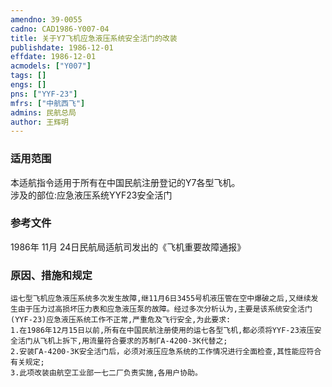 ```yaml
---
amendno: 39-0055  
cadno: CAD1986-Y007-04  
title: 关于Y7飞机应急液压系统安全活门的改装  
publishdate: 1986-12-01  
effdate: 1986-12-01  
acmodels: ["Y007"]  
tags: []  
engs: []  
pns: ["YYF-23"]  
mfrs: ["中航西飞"]  
admins: 民航总局  
author: 王辉明  
---
```

  
### 适用范围  
本适航指令适用于所有在中国民航注册登记的Y7各型飞机。     
涉及的部位:应急液压系统YYF23安全活门  
  
<!--more-->  
### 参考文件
1986年 11月 24日民航局适航司发出的《飞机重要故障通报》  
  
### 原因、措施和规定  
    运七型飞机应急液压系统多次发生故障,继11月6日3455号机液压管在空中爆破之后,又继续发生由于压力过高损坏压力表和应急液压泵的故障。经过多次分析认为,主要是该系统安全活门(YYF-23)应急液压系统工作不正常,严重危及飞行安全,为此要求:  
    1.在1986年12月15日以前,所有在中国民航注册使用的运七各型飞机,都必须将YYF-23液压安全活门从飞机上拆下,用流量符合要求的苏制ΓA-4200-3K代替之;  
    2.安装ΓA-4200-3K安全活门后，必须对液压应急系统的工作情况进行全面检查,其性能应符合有关规定;  
    3.此项改装由航空工业部一七二厂负责实施,各用户协助。  
